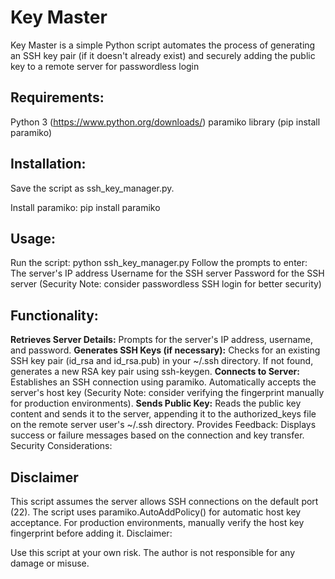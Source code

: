 # Key Master

Key Master is a simple Python script automates the process of generating an SSH key pair (if it doesn't already exist) and securely adding the public key to a remote server for passwordless login

## Requirements:

Python 3 (https://www.python.org/downloads/)
paramiko library (pip install paramiko)

## Installation:

Save the script as ssh_key_manager.py.

Install paramiko: pip install paramiko

## Usage:

Run the script: python ssh_key_manager.py
Follow the prompts to enter:
The server's IP address
Username for the SSH server
Password for the SSH server (Security Note: consider passwordless SSH login for better security)


## Functionality:

**Retrieves Server Details:** Prompts for the server's IP address, username, and password.
**Generates SSH Keys (if necessary):** Checks for an existing SSH key pair (id_rsa and id_rsa.pub) in your ~/.ssh directory. If not found, generates a new RSA key pair using ssh-keygen.
**Connects to Server:** Establishes an SSH connection using paramiko. Automatically accepts the server's host key (Security Note: consider verifying the fingerprint manually for production environments).
**Sends Public Key:** Reads the public key content and sends it to the server, appending it to the authorized_keys file on the remote server user's ~/.ssh directory.
Provides Feedback: Displays success or failure messages based on the connection and key transfer.
Security Considerations:

## Disclaimer

This script assumes the server allows SSH connections on the default port (22).
The script uses paramiko.AutoAddPolicy() for automatic host key acceptance. For production environments, manually verify the host key fingerprint before adding it.
Disclaimer:

Use this script at your own risk. The author is not responsible for any damage or misuse.
